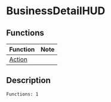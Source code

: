 # BusinessDetailHUD
## Functions
| Function | Note |
|----------|------|
|[Action](Action.md)| |
## Description
```
Functions: 1
```